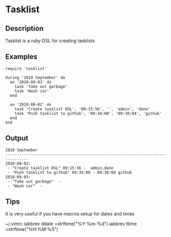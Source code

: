 Tasklist
========

Description
-----------
Tasklist is a ruby DSL for creating tasklists


Examples
--------
    require 'tasklist'

    during '2010 September' do 
      on '2010-09-03' do 
        task 'Take out garbage'
        task 'Wash car'
      end

      on '2010-09-02' do 
        task 'Create tasklist DSL', '09:15:56', '', 'admin', 'done'
        task 'Push tasklist to github', '09:34:00', '09:38:04', 'github'
      end
    end

Output
------
    2010 September
    --------------------------------------------------------------------------------
    2010-09-02:
     - "Create tasklist DSL" 09:15:56 -  admin,done
     - "Push tasklist to github" 09:34:00 - 09:38:04 github
    2010-09-03:
     - "Take out garbage"  -  
     - "Wash car"  -  
Tips
---
It is very useful if you have macros setup for dates and times

~/.vimrc
    iabbrev <buffer> ddate <C-R>=strftime("%Y-%m-%d")<CR>
    iabbrev <buffer> ttime <C-R>=strftime("%H:%M:%S")<CR>
